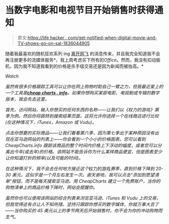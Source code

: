 # 当数字电影和电视节目开始销售时获得通知

> 原文:[https://life hacker . com/get-notified-when-digital-movie-and-TV-shows-go-on-sal-1836044905](https://lifehacker.com/get-notified-when-digital-movies-and-tv-shows-go-on-sal-1836044905)

随着我最喜欢的随机狂欢系列 ing [离开网飞](https://news.avclub.com/the-office-will-leave-netflix-for-nbcuniversals-streami-1835855209) 的消息传来，并且我完全知道我不会再注册更多的流媒体服务*，我上周考虑买下所有的*Office*。然而，我没有扣动扳机，因为我不知道我看到的价格是杀手级交易还是因为新闻而被抬高。* 

*Watch*

*虽然有很多价格跟踪工具可以让你在网上购物时助自己一臂之力，但我最近爱上的一个工具是[**cheap charts . info**](https://www.cheapcharts.info/)。如果你想购买某部电影、电视剧或专辑的数字版本，我会先去这里。*

*首先，访问网站，输入你想买的任何东西的名称——让我们以《权力的游戏》第季为例。然后你将跳转到搜索结果页面，这将允许你选择一个在线商店进行比较(在这种情况下，iTunes，Amazon 或 Vudu)。*

*点击你想要的实际商品——让我们看看第六季，因为第七季出于某种原因没有出现在亚马逊网站的列表上——你会看到一个小小的价格图表。您可以看到 CheapCharts.info 跟踪该商品的整个时间内价格上下浮动的幅度，或者您可以分离出今年(或去年)的价格。该网站不能告诉你为什么某样商品便宜，但是图表至少让你知道打折的频率(以及可能的时间)。*

*在这种情况下，我不会去任何地方接近这个*权力的游戏*赛季，直到价格下降到 20-30 美元，这似乎是一个月左右发生一次。谢天谢地，我可以点击“添加到愿望清单”按钮，而不是每天搜索亚马逊。用 CheapCharts 建立一个免费账户，当你的购物清单上的商品价格下降时，网站会提醒你。*

*虽然你也可以使用该网站的综合列表来浏览亚马逊、iTunes 和 Vudu 上的交易，但我觉得这有点让人不知所措。坚持只跟踪你想买的数字媒体，你就万事大吉了——当你购买的 45 美元以上的季节两天后开始销售时，你不会为你的冲动购物而生气。*